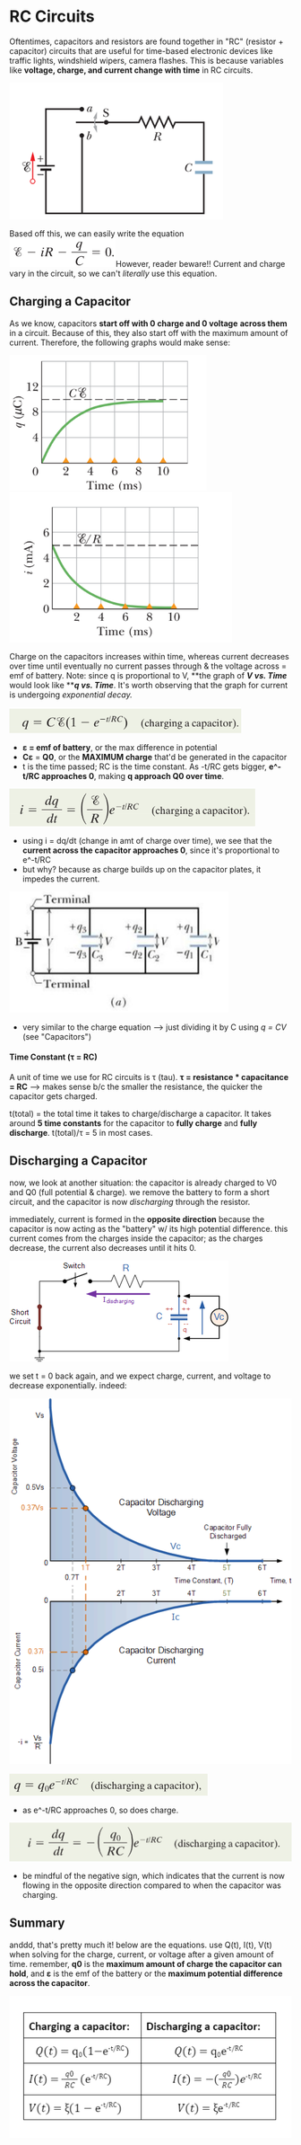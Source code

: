 # RC Circuits

Oftentimes, capacitors and resistors are found together in "RC" (resistor + capacitor) circuits that are useful for time-based electronic devices like traffic lights, windshield wipers, camera flashes. This is because variables like **voltage, charge, and current change with time** in RC circuits.

![RC circuit diagram. when switch is closed to "a," capacitor starts CHARGING through the resistor. when switch is closed to "b," capacitor starts DISCHARGING.](<../../.gitbook/assets/image (9) (1).png>)

Based off this, we can easily write the equation ![](<../../.gitbook/assets/image (10) (1).png>)However, reader beware!! Current and charge vary in the circuit, so we can't _literally_ use this equation.&#x20;

## Charging a Capacitor&#x20;

As we know, capacitors **start off with 0 charge and 0 voltage** **across them** in a circuit. Because of this, they also start off with the maximum amount of current. Therefore, the following graphs would make sense:&#x20;

![](<../../.gitbook/assets/image (14) (1).png>)![](<../../.gitbook/assets/image (12).png>)

Charge on the capacitors increases within time, whereas current decreases over time until eventually no current passes through & the voltage across = emf of battery. Note: since q is proportional to V, **the graph of **_**V vs. Time**_** would look like **_**q vs. Time**_. It's worth observing that the graph for current is undergoing _exponential decay._

![](<../../.gitbook/assets/image (5) (1).png>)

* **ε = emf of battery**, or the max difference in potential
* **Cε** = **Q0**, or the **MAXIMUM charge** that'd be generated in the capacitor
* t is the time passed; RC is the time constant. As -t/RC gets bigger, **e^-t/RC approaches 0**, making **q approach Q0 over time**.

![](<../../.gitbook/assets/image (4) (1).png>)

* using i = dq/dt (change in amt of charge over time), we see that the **current across the capacitor approaches 0**, since it's proportional to e^-t/RC
* but why? because as charge builds up on the capacitor plates, it impedes the current.

![](<../../.gitbook/assets/image (6) (1).png>)

* very similar to the charge equation --> just dividing it by C using _q = CV_ (see "Capacitors")

#### Time Constant (**τ = RC)**&#x20;

A unit of time we use for RC circuits is τ (tau).  **τ = resistance \* capacitance = RC** --> makes sense b/c the smaller the resistance, the quicker the capacitor gets charged.

t(total) = the total time it takes to charge/discharge a capacitor. It takes around **5 time constants** for the capacitor to **fully charge** and **fully discharge**. t(total)/τ = 5 in most cases.

## Discharging a Capacitor

now, we look at another situation: the capacitor is already charged to V0 and Q0 (full potential & charge)_._ we remove the battery to form a short circuit, and the capacitor is now _discharging_ through the resistor.

immediately, current is formed in the **opposite direction** because the capacitor is now acting as the "battery" w/ its high potential difference. this current comes from the charges inside the capacitor; as the charges decrease, the current also decreases until it hits 0.

![](<../../.gitbook/assets/rc-rc4 (1).gif>)

we set t = 0 back again, and we expect charge, current, and voltage to decrease exponentially. indeed:&#x20;

![](../../.gitbook/assets/rc-rc5.gif)

![](<../../.gitbook/assets/image (15).png>)

* as e^-t/RC approaches 0, so does charge.

![](<../../.gitbook/assets/image (9).png>)

* be mindful of the negative sign, which indicates that the current is now flowing in the opposite direction compared to when the capacitor was charging.

## Summary

anddd, that's pretty much it! below are the equations. use Q(t), I(t), V(t) when solving for the charge, current, or voltage after a given amount of time. remember, **q0** is the **maximum amount of charge the capacitor can hold**, and **ε** is the emf of the battery or the **maximum potential difference across the capacitor**.

![all the equations in one table!](<../../.gitbook/assets/image (3).png>)
